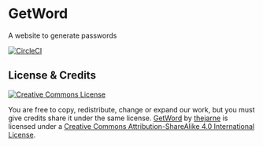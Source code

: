 # GetWord
A website to generate passwords

[![CircleCI](https://circleci.com/bb/thejarne/getword.svg?style=svg&circle-token=b3f67057a906a2eec784dc51433d36ca06d9a43d)](https://circleci.com/bb/thejarne/getword)

## License & Credits
[![Creative Commons License](https://i.creativecommons.org/l/by-sa/4.0/88x31.png)](http://creativecommons.org/licenses/by-sa/4.0/)

You are free to copy, redistribute, change or expand our work, but you must give credits share it under the same license.
[GetWord](https://bitbucket.org/thejarne/getword) by [thejarne](https://bitbucket.org/thejarne) is licensed under a [Creative Commons Attribution-ShareAlike 4.0 International License](http://creativecommons.org/licenses/by-sa/4.0/).
